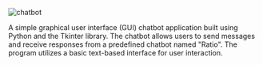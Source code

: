 ![chatbot](https://github.com/user-attachments/assets/08693583-4393-4100-8959-4f16ad5bef92)

A simple graphical user interface (GUI) chatbot application built using Python and the Tkinter library.
The chatbot allows users to send messages and receive responses from a predefined chatbot named "Ratio".
The program utilizes a basic text-based interface for user interaction.

